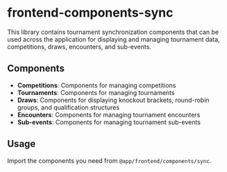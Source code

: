 # frontend-components-sync

This library contains tournament synchronization components that can be used across the application for displaying and managing tournament data, competitions, draws, encounters, and sub-events.

## Components

- **Competitions**: Components for managing competitions
- **Tournaments**: Components for managing tournaments  
- **Draws**: Components for displaying knockout brackets, round-robin groups, and qualification structures
- **Encounters**: Components for managing tournament encounters
- **Sub-events**: Components for managing tournament sub-events

## Usage

Import the components you need from `@app/frontend/components/sync`.